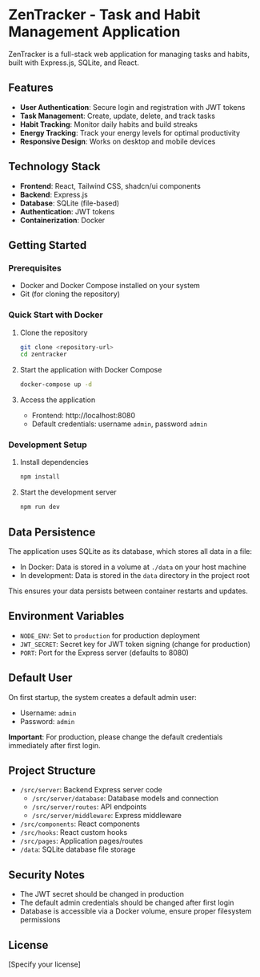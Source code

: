 
# ZenTracker - Task and Habit Management Application

ZenTracker is a full-stack web application for managing tasks and habits, built with Express.js, SQLite, and React.

## Features

- **User Authentication**: Secure login and registration with JWT tokens
- **Task Management**: Create, update, delete, and track tasks
- **Habit Tracking**: Monitor daily habits and build streaks
- **Energy Tracking**: Track your energy levels for optimal productivity
- **Responsive Design**: Works on desktop and mobile devices

## Technology Stack

- **Frontend**: React, Tailwind CSS, shadcn/ui components
- **Backend**: Express.js
- **Database**: SQLite (file-based)
- **Authentication**: JWT tokens
- **Containerization**: Docker

## Getting Started

### Prerequisites

- Docker and Docker Compose installed on your system
- Git (for cloning the repository)

### Quick Start with Docker

1. Clone the repository
   ```bash
   git clone <repository-url>
   cd zentracker
   ```

2. Start the application with Docker Compose
   ```bash
   docker-compose up -d
   ```

3. Access the application
   - Frontend: http://localhost:8080
   - Default credentials: username `admin`, password `admin`

### Development Setup

1. Install dependencies
   ```bash
   npm install
   ```

2. Start the development server
   ```bash
   npm run dev
   ```

## Data Persistence

The application uses SQLite as its database, which stores all data in a file:

- In Docker: Data is stored in a volume at `./data` on your host machine
- In development: Data is stored in the `data` directory in the project root

This ensures your data persists between container restarts and updates.

## Environment Variables

- `NODE_ENV`: Set to `production` for production deployment
- `JWT_SECRET`: Secret key for JWT token signing (change for production)
- `PORT`: Port for the Express server (defaults to 8080)

## Default User

On first startup, the system creates a default admin user:
- Username: `admin`
- Password: `admin`

**Important**: For production, please change the default credentials immediately after first login.

## Project Structure

- `/src/server`: Backend Express server code
  - `/src/server/database`: Database models and connection
  - `/src/server/routes`: API endpoints
  - `/src/server/middleware`: Express middleware
- `/src/components`: React components
- `/src/hooks`: React custom hooks
- `/src/pages`: Application pages/routes
- `/data`: SQLite database file storage

## Security Notes

- The JWT secret should be changed in production
- The default admin credentials should be changed after first login
- Database is accessible via a Docker volume, ensure proper filesystem permissions

## License

[Specify your license]
